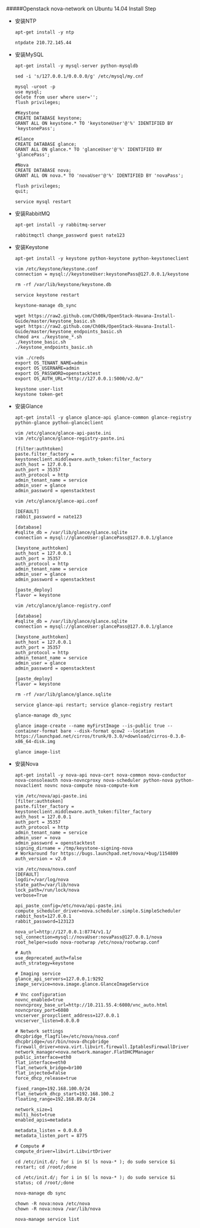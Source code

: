 #####Openstack nova-network on Ubuntu 14.04 Install Step

*	安装NTP

		apt-get install -y ntp
		
		ntpdate 210.72.145.44


*	安装MySQL

		apt-get install -y mysql-server python-mysqldb
		
		sed -i 's/127.0.0.1/0.0.0.0/g' /etc/mysql/my.cnf
		
		mysql -uroot -p
    	use mysql;
   		delete from user where user='';
    	flush privileges;
    	
    	#Keystone
    	CREATE DATABASE keystone;
    	GRANT ALL ON keystone.* TO 'keystoneUser'@'%' IDENTIFIED BY 'keystonePass';

    	#Glance
    	CREATE DATABASE glance;
    	GRANT ALL ON glance.* TO 'glanceUser'@'%' IDENTIFIED BY 'glancePass';

   	 	#Nova
    	CREATE DATABASE nova;
    	GRANT ALL ON nova.* TO 'novaUser'@'%' IDENTIFIED BY 'novaPass';
    	
    	flush privileges;
    	quit;
    	
    	service mysql restart
    
*	安装RabbitMQ

		apt-get install -y rabbitmq-server
		
		rabbitmqctl change_password guest nate123
		
*	安装Keystone

		apt-get install -y keystone python-keystone python-keystoneclient
		
		vim /etc/keystone/keystone.conf
    	connection = mysql://keystoneUser:keystonePass@127.0.0.1/keystone
    	
    	rm -rf /var/lib/keystone/keystone.db
    	
    	service keystone restart
    	
    	keystone-manage db_sync
    	
    	wget https://raw2.github.com/Ch00k/OpenStack-Havana-Install-Guide/master/keystone_basic.sh
    	wget https://raw2.github.com/Ch00k/OpenStack-Havana-Install-Guide/master/keystone_endpoints_basic.sh
    	chmod a+x ./keystone_*.sh
    	./keystone_basic.sh
    	./keystone_endpoints_basic.sh
    	
    	vim ./creds
    	export OS_TENANT_NAME=admin
    	export OS_USERNAME=admin
    	export OS_PASSWORD=openstacktest
    	export OS_AUTH_URL="http://127.0.0.1:5000/v2.0/"
    	
    	keystone user-list
    	keystone token-get
		
*	安装Glance

		apt-get install -y glance glance-api glance-common glance-registry python-glance python-glanceclient
		
		vim /etc/glance/glance-api-paste.ini
    	vim /etc/glance/glance-registry-paste.ini
    	
    	[filter:authtoken]
    	paste.filter_factory = keystoneclient.middleware.auth_token:filter_factory
    	auth_host = 127.0.0.1
    	auth_port = 35357
   		auth_protocol = http
    	admin_tenant_name = service
    	admin_user = glance
    	admin_password = openstacktest  
    	
    	vim /etc/glance/glance-api.conf
    	  	
    	[DEFAULT]
    	rabbit_password = nate123
    	
    	[database]
    	#sqlite_db = /var/lib/glance/glance.sqlite
    	connection = mysql://glanceUser:glancePass@127.0.0.1/glance

    	[keystone_authtoken]
    	auth_host = 127.0.0.1
    	auth_port = 35357
    	auth_protocol = http
    	admin_tenant_name = service
    	admin_user = glance
    	admin_password = openstacktest

    	[paste_deploy]
    	flavor = keystone    	    	
    	
    	vim /etc/glance/glance-registry.conf
    	
    	[database]
    	#sqlite_db = /var/lib/glance/glance.sqlite
    	connection = mysql://glanceUser:glancePass@127.0.0.1/glance

    	[keystone_authtoken]
    	auth_host = 127.0.0.1
    	auth_port = 35357
    	auth_protocol = http
    	admin_tenant_name = service
    	admin_user = glance
    	admin_password = openstacktest

    	[paste_deploy]
    	flavor = keystone    	    	
    	
    	rm -rf /var/lib/glance/glance.sqlite
    	
    	service glance-api restart; service glance-registry restart
    	
    	glance-manage db_sync
    	
    	glance image-create --name myFirstImage --is-public true --container-format bare --disk-format qcow2 --location https://launchpad.net/cirros/trunk/0.3.0/+download/cirros-0.3.0-x86_64-disk.img
    	
    	glance image-list
    	
*	安装Nova


		apt-get install -y nova-api nova-cert nova-common nova-conductor nova-consoleauth nova-novncproxy nova-scheduler python-nova python-novaclient novnc nova-compute nova-compute-kvm
		
		vim /etc/nova/api-paste.ini
    	[filter:authtoken]
    	paste.filter_factory = keystoneclient.middleware.auth_token:filter_factory
    	auth_host = 127.0.0.1
    	auth_port = 35357
    	auth_protocol = http
    	admin_tenant_name = service
    	admin_user = nova
    	admin_password = openstacktest
    	signing_dirname = /tmp/keystone-signing-nova
    	# Workaround for https://bugs.launchpad.net/nova/+bug/1154809
    	auth_version = v2.0
		
		vim /etc/nova/nova.conf
		[DEFAULT]
    	logdir=/var/log/nova
    	state_path=/var/lib/nova
    	lock_path=/run/lock/nova
    	verbose=True

    	api_paste_config=/etc/nova/api-paste.ini
    	compute_scheduler_driver=nova.scheduler.simple.SimpleScheduler
    	rabbit_host=127.0.0.1
    	rabbit_password=123123

    	nova_url=http://127.0.0.1:8774/v1.1/
    	sql_connection=mysql://novaUser:novaPass@127.0.0.1/nova
    	root_helper=sudo nova-rootwrap /etc/nova/rootwrap.conf
    	
    	# Auth
    	use_deprecated_auth=false
    	auth_strategy=keystone
    	
    	# Imaging service
    	glance_api_servers=127.0.0.1:9292
    	image_service=nova.image.glance.GlanceImageService
    	
    	# Vnc configuration
    	novnc_enabled=true
    	novncproxy_base_url=http://10.211.55.4:6080/vnc_auto.html
    	novncproxy_port=6080
    	vncserver_proxyclient_address=127.0.0.1
    	vncserver_listen=0.0.0.0
    	
    	# Network settings
    	dhcpbridge_flagfile=/etc/nova/nova.conf
    	dhcpbridge=/usr/bin/nova-dhcpbridge
    	firewall_driver=nova.virt.libvirt.firewall.IptablesFirewallDriver
    	network_manager=nova.network.manager.FlatDHCPManager
    	public_interface=eth0
    	flat_interface=eth0
    	flat_network_bridge=br100
    	flat_injected=False
    	force_dhcp_release=true

    	fixed_range=192.168.100.0/24
    	flat_network_dhcp_start=192.168.100.2
    	floating_range=192.168.89.0/24

    	network_size=1
    	multi_host=true
    	enabled_apis=metadata
    	
    	metadata_listen = 0.0.0.0
    	metadata_listen_port = 8775
    	
    	# Compute #
    	compute_driver=libvirt.LibvirtDriver
    	
    	cd /etc/init.d/; for i in $( ls nova-* ); do sudo service $i restart; cd /root/;done
    	
    	cd /etc/init.d/; for i in $( ls nova-* ); do sudo service $i status; cd /root/;done
    	
    	nova-manage db sync
    	
    	chown -R nova:nova /etc/nova
    	chown -R nova:nova /var/lib/nova
    	
    	nova-manage service list


				
		
		
		
		
		
		
		
		
		
		
		
		
		
		
		
		
		
		
		
		
		
		
		
		
		
		
		
		
		
		




		

